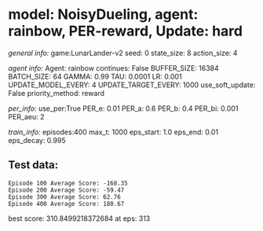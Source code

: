 
# model: NoisyDueling, agent: rainbow, PER-reward, Update: hard

*general info:*
	game:LunarLander-v2
	seed: 0
	state_size: 8
	action_size: 4

*agent info:*
	Agent: rainbow
	continues: False
	BUFFER_SIZE: 16384
	BATCH_SIZE: 64
	GAMMA: 0.99
	TAU: 0.0001
	LR: 0.001
	UPDATE_MODEL_EVERY: 4
	UPDATE_TARGET_EVERY: 1000
	use_soft_update: False
	priority_method: reward

*per_info:*
	use_per:True
	PER_e: 0.01
	PER_a: 0.6
	PER_b: 0.4
	PER_bi: 0.001
	PER_aeu: 2

*train_info:*
	episodes:400
	max_t: 1000
	eps_start: 1.0
	eps_end: 0.01
	eps_decay: 0.995



## Test data: 

	Episode 100	Average Score: -168.35
	Episode 200	Average Score: -59.47
	Episode 300	Average Score: 62.76
	Episode 400	Average Score: 180.67


best score: 310.8499218372684 at eps: 313